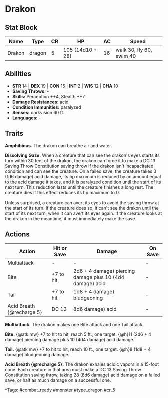 # Drakon

## Stat Block

| Name | Type | CR | HP | AC | Speed |
|------|------|----|----|----|-------|
| Drakon | dragon | 5 | 105 (14d10 + 28) | 16 | walk 30, fly 60, swim 40 |

## Abilities

- **STR** 14 | **DEX** 19 | **CON** 15 | **INT** 2 | **WIS** 12 | **CHA** 10
- **Saving Throws:** -  
- **Skills:** Perception ++4, Stealth ++7  
- **Damage Resistances:** acid  
- **Condition Immunities:** paralyzed  
- **Senses:** darkvision 60 ft.  
- **Languages:** -

## Traits

**Amphibious.** The drakon can breathe air and water.

**Dissolving Gaze.** When a creature that can see the drakon's eyes starts its turn within 30 feet of the drakon, the drakon can force it to make a DC 13 Saving Throw Constitution saving throw if the drakon isn't incapacitated condition and can see the creature. On a failed save, the creature takes 3 (1d6 damage) acid damage, its hp maximum is reduced by an amount equal to the acid damage it takes, and it is paralyzed condition until the start of its next turn. This reduction lasts until the creature finishes a long rest. The creature dies if this effect reduces its hp maximum to 0.

Unless surprised, a creature can avert its eyes to avoid the saving throw at the start of its turn. If the creature does so, it can't see the drakon until the start of its next turn, when it can avert its eyes again. If the creature looks at the drakon in the meantime, it must immediately make the save.


## Actions

| Action | Hit or Save | Damage | On Save |
|--------|--------------|--------|----------|
| Multiattack | - | - | - |
| Bite | +7 to hit | 2d6 + 4 damage) piercing damage plus 10 (4d4 damage) acid | - |
| Tail | +7 to hit | 1d8 + 4 damage) bludgeoning | - |
| Acid Breath {@recharge 5} | DC 13 | 8d6 damage) acid | - |

**Multiattack.** The drakon makes one Bite attack and one Tail attack.

**Bite.** {@atk mw} +7 to hit to hit, reach 5 ft., one target. {@h}11 (2d6 + 4 damage) piercing damage plus 10 (4d4 damage) acid damage.

**Tail.** {@atk mw} +7 to hit to hit, reach 10 ft., one target. {@h}8 (1d8 + 4 damage) bludgeoning damage.

**Acid Breath {@recharge 5}.** The drakon exhales acidic vapors in a 15-foot cone. Each creature in that area must make a DC 13 Saving Throw Constitution saving throw, taking 28 (8d6 damage) acid damage on a failed save, or half as much damage on a successful one.


^Tags: #combat_ready #monster #type_dragon #cr_5